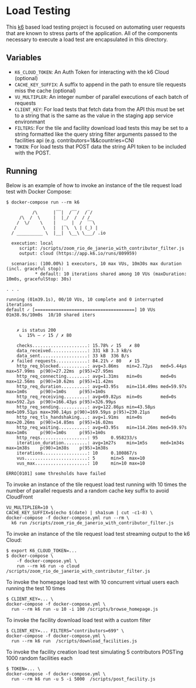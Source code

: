 # Load Testing

This [k6](https://k6.io/) based load testing project is focused on automating
user requests that are known to stress parts of the application. All of the
components necessary to execute a load test are encapsulated in this directory.

## Variables

- `K6_CLOUD_TOKEN`: An Auth Token for interacting with the k6 Cloud (optional)
- `CACHE_KEY_SUFFIX`: A suffix to append in the path to ensure tile requests miss the cache (optional)
- `VU_MULTIPLER`: An integer number of parallel executions of each batch of requests
- `CLIENT_KEY`: For load tests that fetch data from the API this must be set to a string that is the same as the value in the staging app service environmant
- `FILTERS`: For the tile and facility download load tests this may be set to a string formatted like the query string filter arguments passed to the facilities api (e.g. contributors=1&&countries=CN)
- `TOKEN`: For load tests that POST data the string API token to be included with the POST.

## Running

Below is an example of how to invoke an instance of the tile request load test with Docker
Compose:

```console
$ docker-compose run --rm k6

          /\      |‾‾|  /‾‾/  /‾/
     /\  /  \     |  |_/  /  / /
    /  \/    \    |      |  /  ‾‾\
   /          \   |  |‾\  \ | (_) |
  / __________ \  |__|  \__\ \___/ .io

  execution: local
     script: /scripts/zoom_rio_de_janerio_with_contributor_filter.js
     output: cloud (https://app.k6.io/runs/809959)

  scenarios: (100.00%) 1 executors, 10 max VUs, 10m30s max duration (incl. graceful stop):
           * default: 10 iterations shared among 10 VUs (maxDuration: 10m0s, gracefulStop: 30s)

. . .

running (01m39.1s), 00/10 VUs, 10 complete and 0 interrupted iterations
default ✓ [======================================] 10 VUs  01m38.9s/10m0s  10/10 shared iters


    ✗ is status 200
     ↳  15% — ✓ 15 / ✗ 80

    checks.....................: 15.78% ✓ 15   ✗ 80
    data_received..............: 331 kB 3.3 kB/s
    data_sent..................: 33 kB  336 B/s
  ✗ failed requests............: 84.21% ✓ 80   ✗ 15
    http_req_blocked...........: avg=3.86ms   min=2.72µs   med=5.44µs   max=57.99ms  p(90)=27.22ms  p(95)=27.95ms
    http_req_connecting........: avg=1.31ms   min=0s       med=0s       max=12.56ms  p(90)=10.62ms  p(95)=11.42ms
    http_req_duration..........: avg=43.95s   min=114.49ms med=59.97s   max=1m0s     p(90)=1m0s     p(95)=1m0s
    http_req_receiving.........: avg=69.82µs  min=0s       med=0s       max=592.2µs  p(90)=166.43µs p(95)=326.99µs
    http_req_sending...........: avg=122.86µs min=43.58µs  med=109.51µs max=390.14µs p(90)=169.59µs p(95)=230.21µs
    http_req_tls_handshaking...: avg=1.91ms   min=0s       med=0s       max=20.26ms  p(90)=14.85ms  p(95)=16.02ms
    http_req_waiting...........: avg=43.95s   min=114.26ms med=59.97s   max=1m0s     p(90)=1m0s     p(95)=1m0s
    http_reqs..................: 95     0.958233/s
    iteration_duration.........: avg=1m27s    min=1m5s     med=1m34s    max=1m38s    p(90)=1m38s    p(95)=1m38s
    iterations.................: 10     0.100867/s
    vus........................: 5      min=5  max=10
    vus_max....................: 10     min=10 max=10

ERRO[0101] some thresholds have failed
```

To invoke an instance of the tile request load test running with 10 times the
number of parallel requests and a random cache key suffix to avoid CloudFront

```console
VU_MULTIPLIER=10 \
CACHE_KEY_SUFFIX=$(echo $(date) | sha1sum | cut -c1-8) \
docker-compose -f docker-compose.yml run --rm \
  k6 run /scripts/zoom_rio_de_janerio_with_contributor_filter.js
```

To invoke an instance of the tile request load test streaming output to the k6 Cloud:

```console
$ export K6_CLOUD_TOKEN=...
$ docker-compose \
    -f docker-compose.yml \
    run --rm k6 run -o cloud /scripts/zoom_rio_de_janerio_with_contributor_filter.js
```

To invoke the homepage load test with 10 concurrent virtual users each running the test 10 times

```console
$ CLIENT_KEY=... \
docker-compose -f docker-compose.yml \
  run --rm k6 run -u 10 -i 100 /scripts/browse_homepage.js
```

To invoke the facility download load test with a custom filter

```console
$ CLIENT_KEY=... FILTERS="contributors=699" \
docker-compose -f docker-compose.yml \
  run --rm k6 run  /scripts/download_facilities.js
```

To invoke the facility creation load test simulating 5 contributors POSTing 1000
random facilities each

```console
$ TOKEN=... \
docker-compose -f docker-compose.yml \
  run --rm k6 run -u 5 -i 5000  /scripts/post_facility.js
```
